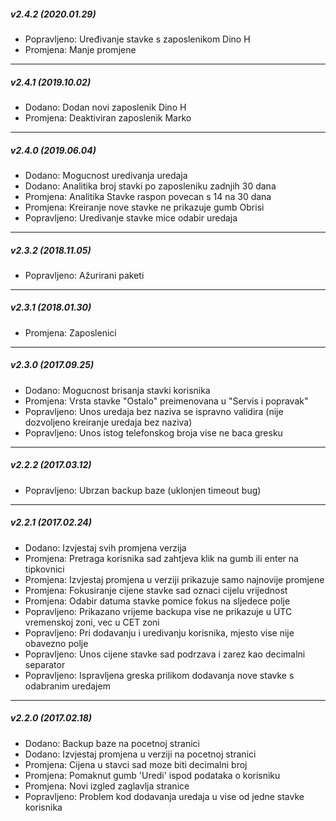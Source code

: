 ﻿##### v2.4.2 (_2020.01.29_)

- Popravljeno: Uređivanje stavke s zaposlenikom Dino H
- Promjena: Manje promjene

----

##### v2.4.1 (_2019.10.02_)

- Dodano: Dodan novi zaposlenik Dino H
- Promjena: Deaktiviran zaposlenik Marko

----

##### v2.4.0 (_2019.06.04_)

- Dodano: Mogucnost uredivanja uredaja
- Dodano: Analitika broj stavki po zaposleniku zadnjih 30 dana
- Promjena: Analitika Stavke raspon povecan s 14 na 30 dana
- Promjena: Kreiranje nove stavke ne prikazuje gumb Obrisi
- Popravljeno: Uredivanje stavke mice odabir uredaja

----

##### v2.3.2 (_2018.11.05_)

- Popravljeno: Ažurirani paketi

----

##### v2.3.1 (_2018.01.30_)

- Promjena: Zaposlenici

----

##### v2.3.0 (_2017.09.25_) 

- Dodano: Mogucnost brisanja stavki korisnika
- Promjena: Vrsta stavke "Ostalo" preimenovana u "Servis i popravak"
- Popravljeno: Unos uredaja bez naziva se ispravno validira (nije dozvoljeno kreiranje uredaja bez naziva)
- Popravljeno: Unos istog telefonskog broja vise ne baca gresku

----

##### v2.2.2 (_2017.03.12_)

- Popravljeno: Ubrzan backup baze (uklonjen timeout bug)

----

##### v2.2.1 (_2017.02.24_)

- Dodano: Izvjestaj svih promjena verzija
- Promjena: Pretraga korisnika sad zahtjeva klik na gumb ili enter na tipkovnici
- Promjena: Izvjestaj promjena u verziji prikazuje samo najnovije promjene
- Promjena: Fokusiranje cijene stavke sad oznaci cijelu vrijednost
- Promjena: Odabir datuma stavke pomice fokus na sljedece polje
- Popravljeno: Prikazano vrijeme backupa vise ne prikazuje u UTC vremenskoj zoni, vec u CET zoni
- Popravljeno: Pri dodavanju i uredivanju korisnika, mjesto vise nije obavezno polje
- Popravljeno: Unos cijene stavke sad podrzava i zarez kao decimalni separator
- Popravljeno: Ispravljena greska prilikom dodavanja nove stavke s odabranim uredajem

----

##### v2.2.0 (_2017.02.18_)

- Dodano: Backup baze na pocetnoj stranici
- Dodano: Izvjestaj promjena u verziji na pocetnoj stranici
- Promjena: Cijena u stavci sad moze biti decimalni broj
- Promjena: Pomaknut gumb 'Uredi' ispod podataka o korisniku
- Promjena: Novi izgled zaglavlja stranice
- Popravljeno: Problem kod dodavanja uredaja u vise od jedne stavke korisnika
